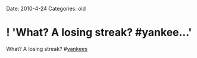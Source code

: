 Date: 2010-4-24
Categories: old

# ! 'What? A losing streak? #yankee...'

What? A losing streak? #<a href="http://search.twitter.com/search?q=%23yankees" class="aktt_hashtag">yankees</a>
